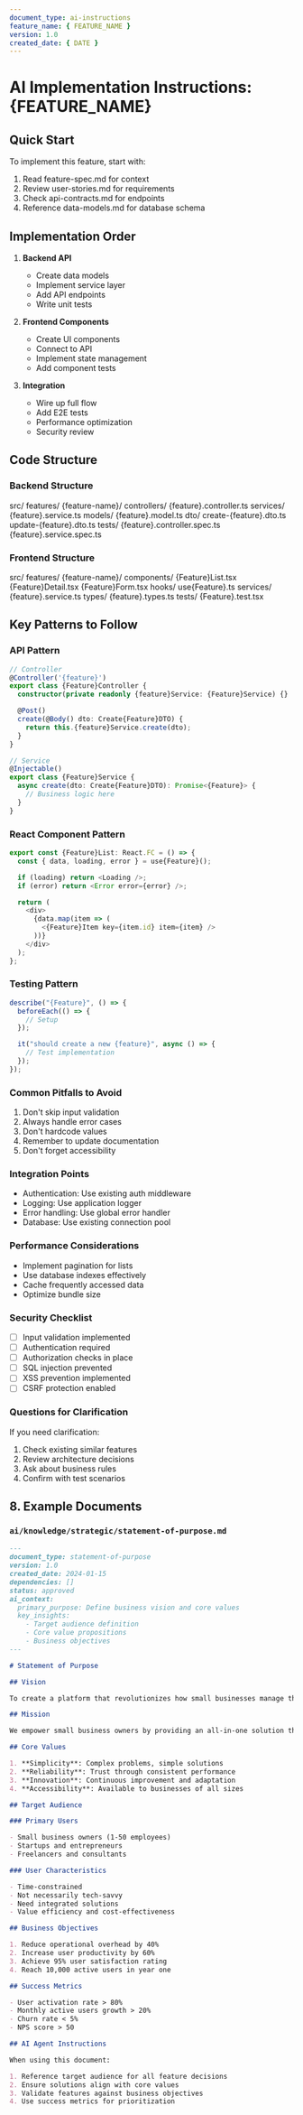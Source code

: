 ```yaml
---
document_type: ai-instructions
feature_name: { FEATURE_NAME }
version: 1.0
created_date: { DATE }
---
```


# AI Implementation Instructions: {FEATURE_NAME}

## Quick Start

To implement this feature, start with:

1. Read feature-spec.md for context
2. Review user-stories.md for requirements
3. Check api-contracts.md for endpoints
4. Reference data-models.md for database schema

## Implementation Order

1. **Backend API**

   - Create data models
   - Implement service layer
   - Add API endpoints
   - Write unit tests

2. **Frontend Components**

   - Create UI components
   - Connect to API
   - Implement state management
   - Add component tests

3. **Integration**
   - Wire up full flow
   - Add E2E tests
   - Performance optimization
   - Security review

## Code Structure

### Backend Structure

src/
features/
{feature-name}/
controllers/
{feature}.controller.ts
services/
{feature}.service.ts
models/
{feature}.model.ts
dto/
create-{feature}.dto.ts
update-{feature}.dto.ts
tests/
{feature}.controller.spec.ts
{feature}.service.spec.ts

### Frontend Structure

src/
features/
{feature-name}/
components/
{Feature}List.tsx
{Feature}Detail.tsx
{Feature}Form.tsx
hooks/
use{Feature}.ts
services/
{feature}.service.ts
types/
{feature}.types.ts
tests/
{Feature}.test.tsx

## Key Patterns to Follow

### API Pattern

```typescript
// Controller
@Controller('{feature}')
export class {Feature}Controller {
  constructor(private readonly {feature}Service: {Feature}Service) {}

  @Post()
  create(@Body() dto: Create{Feature}DTO) {
    return this.{feature}Service.create(dto);
  }
}

// Service
@Injectable()
export class {Feature}Service {
  async create(dto: Create{Feature}DTO): Promise<{Feature}> {
    // Business logic here
  }
}
```

### React Component Pattern

```typescript
export const {Feature}List: React.FC = () => {
  const { data, loading, error } = use{Feature}();

  if (loading) return <Loading />;
  if (error) return <Error error={error} />;

  return (
    <div>
      {data.map(item => (
        <{Feature}Item key={item.id} item={item} />
      ))}
    </div>
  );
};
```

### Testing Pattern

```typescript
describe("{Feature}", () => {
  beforeEach(() => {
    // Setup
  });

  it("should create a new {feature}", async () => {
    // Test implementation
  });
});
```

### Common Pitfalls to Avoid

1. Don't skip input validation
2. Always handle error cases
3. Don't hardcode values
4. Remember to update documentation
5. Don't forget accessibility

### Integration Points

- Authentication: Use existing auth middleware
- Logging: Use application logger
- Error handling: Use global error handler
- Database: Use existing connection pool

### Performance Considerations

- Implement pagination for lists
- Use database indexes effectively
- Cache frequently accessed data
- Optimize bundle size

### Security Checklist

- [ ] Input validation implemented
- [ ] Authentication required
- [ ] Authorization checks in place
- [ ] SQL injection prevented
- [ ] XSS prevention implemented
- [ ] CSRF protection enabled

### Questions for Clarification

If you need clarification:

1. Check existing similar features
2. Review architecture decisions
3. Ask about business rules
4. Confirm with test scenarios

## 8. Example Documents

### `ai/knowledge/strategic/statement-of-purpose.md`

```markdown
---
document_type: statement-of-purpose
version: 1.0
created_date: 2024-01-15
dependencies: []
status: approved
ai_context:
  primary_purpose: Define business vision and core values
  key_insights:
    - Target audience definition
    - Core value propositions
    - Business objectives
---

# Statement of Purpose

## Vision

To create a platform that revolutionizes how small businesses manage their operations through intelligent automation and intuitive design.

## Mission

We empower small business owners by providing an all-in-one solution that simplifies complex business processes, enabling them to focus on growth rather than administration.

## Core Values

1. **Simplicity**: Complex problems, simple solutions
2. **Reliability**: Trust through consistent performance
3. **Innovation**: Continuous improvement and adaptation
4. **Accessibility**: Available to businesses of all sizes

## Target Audience

### Primary Users

- Small business owners (1-50 employees)
- Startups and entrepreneurs
- Freelancers and consultants

### User Characteristics

- Time-constrained
- Not necessarily tech-savvy
- Need integrated solutions
- Value efficiency and cost-effectiveness

## Business Objectives

1. Reduce operational overhead by 40%
2. Increase user productivity by 60%
3. Achieve 95% user satisfaction rating
4. Reach 10,000 active users in year one

## Success Metrics

- User activation rate > 80%
- Monthly active users growth > 20%
- Churn rate < 5%
- NPS score > 50

## AI Agent Instructions

When using this document:

1. Reference target audience for all feature decisions
2. Ensure solutions align with core values
3. Validate features against business objectives
4. Use success metrics for prioritization
```

